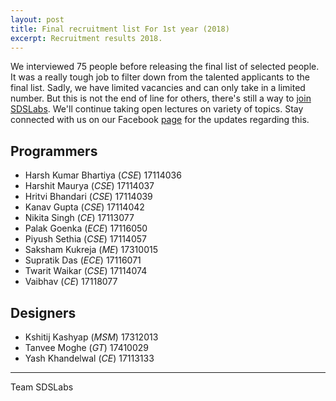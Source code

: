 ```yaml
---
layout: post
title: Final recruitment list For 1st year (2018)
excerpt: Recruitment results 2018.
---
```


We interviewed 75 people before releasing the final list of selected people.
It was a really tough job to filter down from the talented applicants to the
final list. Sadly, we have limited vacancies and can only take in a limited
number. But this is not the end of line for others, there's still a way to
[join SDSLabs](/2014/01/how-to-join-sdslabs). We'll continue taking open
lectures on variety of topics. Stay connected with us on our Facebook
[page](http://facebook.com/sdslabs) for the updates regarding this.

## Programmers

* Harsh Kumar Bhartiya <span style="font-size: 14px;">(_CSE_) 17114036</span>
* Harshit Maurya <span style="font-size: 14px;">(_CSE_) 17114037</span>
* Hritvi Bhandari <span style="font-size: 14px;">(_CSE_) 17114039</span>
* Kanav Gupta <span style="font-size: 14px;">(_CSE_) 17114042</span>
* Nikita Singh <span style="font-size: 14px;">(_CE_) 17113077</span>
* Palak Goenka <span style="font-size: 14px;">(_ECE_) 17116050</span>
* Piyush Sethia <span style="font-size: 14px;">(_CSE_) 17114057</span>
* Saksham Kukreja <span style="font-size: 14px;">(_ME_) 17310015</span>
* Supratik Das <span style="font-size: 14px;">(_ECE_) 17116071</span>
* Twarit Waikar <span style="font-size: 14px;">(_CSE_) 17114074</span>
* Vaibhav <span style="font-size: 14px;">(_CE_) 17118077</span>

## Designers

* Kshitij Kashyap <span style="font-size: 14px;">(_MSM_) 17312013</span>
* Tanvee Moghe <span style="font-size: 14px;">(_GT_) 17410029</span>
* Yash Khandelwal <span style="font-size: 14px;">(_CE_) 17113133</span>

---
Team SDSLabs

